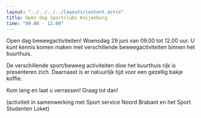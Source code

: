 ```yaml
---
layout: "../../../../layouts/content.astro"
title: Open dag Sportclubs Keijenburg
time: "09.00 - 12.00"
---
```


Open dag beweegactiviteiten!
Woensdag 29 juni van 09.00 tot 12.00 uur.
U kunt kennis komen maken met verschillende beweegactiviteiten binnen het buurthuis.

De verschillende sport/beweeg activiteiten dioe het buurthuis rijk is presenteren zich.
Daarnaast is er natuurlijk tijd voor een gezellig bakje koffie.

Kom lang en laat u verrassen! 
Graag tot dan!

(activiteit in samenwerking met Sport service Noord Brabant en het Sport Studenten Loket)
